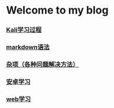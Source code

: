 # Welcome to my blog


### [Kali学习过程](./kali)
### [markdown语法](https://www.mdeditor.com/)
### [杂项（各种问题解决方法）](./杂项)
### [安卓学习](./Android)
### [web学习](./web)
